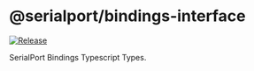 # @serialport/bindings-interface

[![Release](https://github.com/serialport/bindings-interface/actions/workflows/test.yml/badge.svg)](https://github.com/serialport/bindings-interface/actions/workflows/test.yml)

SerialPort Bindings Typescript Types.

